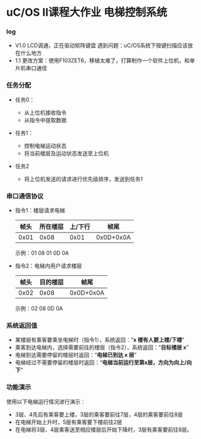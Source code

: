 # uC/OS II课程大作业 电梯控制系统

### log

* V1.0 LCD调通，正在驱动矩阵键盘
  	遇到问题：uC/OS系统下按键扫描应该放在什么地方
* 1.1 更改方案：使用F103ZET6，移植太难了，打算制作一个软件上位机，和单片机串口通信

### 任务分配

* 任务0：
  * 从上位机接收指令
  * 从指令中提取数据

* 任务1：
  * 控制电梯运动状态
  * 将当前楼层及运动状态发送至上位机

* 任务2
  * 将上位机发送的请求进行优先级排序，发送到任务1

### 串口通信协议

* 指令1：楼层请求电梯

  | 帧头 | 所在楼层 | 上/下行 |   帧尾    |
  | ---- | -------- | ------- | :-------: |
  | 0x01 | 0x08     | 0x01    | 0x0D+0x0A |

  示例：01 08 01 0D 0A

* 指令2：电梯内用户请求楼层

  | 帧头 | 目的楼层 | 帧尾      |
  | :--: | -------- | --------- |
  | 0x02 | 0x08     | 0x0D+0x0A |

  示例：02 08 0D 0A

### 系统返回值

* 某楼层有乘客要乘坐电梯时（指令1），系统返回：“**x 楼有人要上楼/下楼**”
* 乘客到达电梯内，选择需要前往的楼层（指令2），系统返回：“**目标楼层 x**”
* 电梯到达需要停留的楼层时返回：“**电梯已到达 x 层**”
* 电梯经过不需要停留的楼层时返回：“**电梯当前运行至第x层，方向为向上/向下**”

### 功能演示

使用以下电梯运行情况进行演示：

* 3层、4先后有乘客要上楼，3层的乘客要前往7层，4层的乘客要前往8层
* 在电梯开始上升时，5层有乘客要下楼前往2层
* 在电梯将3层、4层乘客送至相应楼层后开始下降时，3层有乘客要前往8层。

